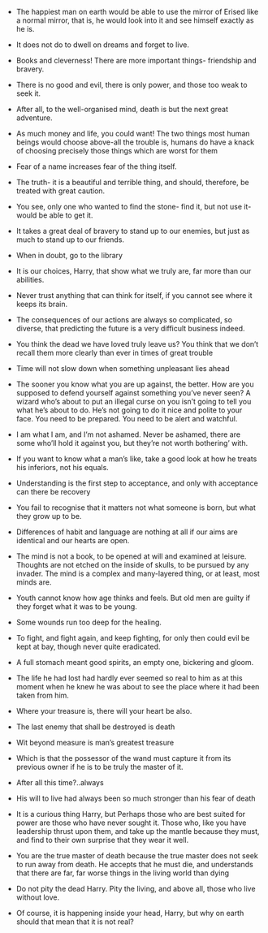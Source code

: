 
* The happiest man on earth would be able to use the mirror of Erised like a normal mirror, that is, he would look into it and see himself exactly as he is.

* It does not do to dwell on dreams and forget to live.

* Books and cleverness! There are more important things- friendship and bravery.

* There is no good and evil, there is only power, and those too weak to seek it.

* After all, to the well-organised mind, death is but the next great adventure.

* As much money and life, you could want! The two things most human beings would choose above-all the trouble is, humans do have a knack of choosing precisely those things which are worst for them

* Fear of a name increases fear of the thing itself.

* The truth- it is a beautiful and terrible thing, and should, therefore, be treated with great caution.

* You see, only one who wanted to find the stone- find it, but not use it- would be able to get it.

* It takes a great deal of bravery to stand up to our enemies, but just as much to stand up to our friends.

* When in doubt, go to the library

* It is our choices, Harry, that show what we truly are, far more than our abilities.

* Never trust anything that can think for itself, if you cannot see where it keeps its brain.

* The consequences of our actions are always so complicated, so diverse, that predicting the future is a very difficult business indeed.

* You think the dead we have loved truly leave us? You think that we don’t recall them more clearly than ever in times of great trouble

* Time will not slow down when something unpleasant lies ahead

* The sooner you know what you are up against, the better. How are you supposed to defend yourself against something you’ve never seen? A wizard who’s about to put an illegal curse on you isn’t going to tell you what he’s about to do. He’s not going to do it nice and polite to your face. You need to be prepared. You need to be alert and watchful.

* I am what I am, and I’m not ashamed. Never be ashamed, there are some who’ll hold it against you, but they’re not worth bothering’ with.

* If you want to know what a man’s like, take a good look at how he treats his inferiors, not his equals.

* Understanding is the first step to acceptance, and only with acceptance can there be recovery

* You fail to recognise that it matters not what someone is born, but what they grow up to be.

* Differences of habit and language are nothing at all if our aims are identical and our hearts are open.

* The mind is not a book, to be opened at will and examined at leisure. Thoughts are not etched on the inside of skulls, to be pursued by any invader. The mind is a complex and many-layered thing, or at least, most minds are.

* Youth cannot know how age thinks and feels. But old men are guilty if they forget what it was to be young.

* Some wounds run too deep for the healing.

* To fight, and fight again, and keep fighting, for only then could evil be kept at bay, though never quite eradicated.

* A full stomach meant good spirits, an empty one, bickering and gloom.

* The life he had lost had hardly ever seemed so real to him as at this moment when he knew he was about to see the place where it had been taken from him.

* Where your treasure is, there will your heart be also.

* The last enemy that shall be destroyed is death

* Wit beyond measure is man’s greatest treasure

* Which is that the possessor of the wand must capture it from its previous owner if he is to be truly the master of it.

* After all this time?..always

* His will to live had always been so much stronger than his fear of death

* It is a curious thing Harry, but Perhaps those who are best suited for power are those who have never sought it. Those who, like you have leadership thrust upon them, and take up the mantle because they must, and find to their own surprise that they wear it well.

* You are the true master of death because the true master does not seek to run away from death. He accepts that he must die, and understands that there are far, far worse things in the living world than dying

* Do not pity the dead Harry. Pity the living, and above all, those who live without love.

* Of course, it is happening inside your head, Harry, but why on earth should that mean that it is not real?
